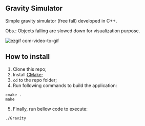 ## Gravity Simulator

Simple gravity simulator (free fall) developed in C++.

Obs.: Objects falling are slowed down for visualization purpose.

![ezgif com-video-to-gif](https://user-images.githubusercontent.com/55641441/220761844-ae1415b9-b37a-4ea9-8cc2-970fa8055abe.gif)

## How to install

1. Clone this repo;
2. Install [CMake](https://cmake.org/install/);
3. `cd` to the repo folder;
4. Run following commands to build the application:
```shell
cmake .
make
```
5. Finally, run bellow code to execute:
```shell
./Gravity
```
